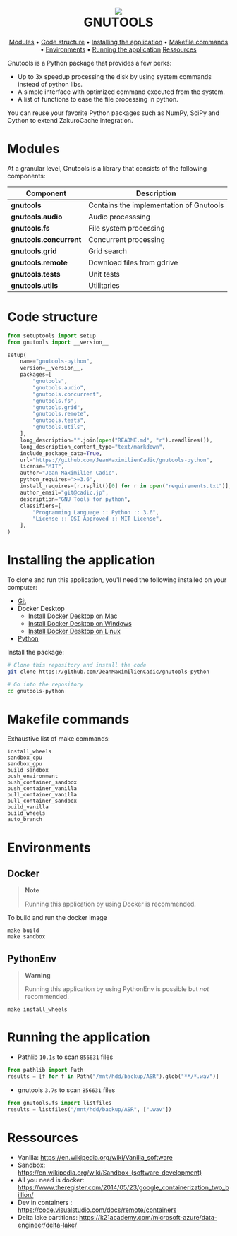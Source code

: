 <h1 align="center">
  <br>
  <a href=https://drive.google.com/uc?id=1vHpmRHChj0lPvytmGUJ3mExcLgIYLMJj"><img src="https://drive.google.com/uc?id=1vHpmRHChj0lPvytmGUJ3mExcLgIYLMJj"></a>
  <br>
  GNUTOOLS
  <br>
</h1>

<p align="center">
  <a href="#modules">Modules</a> •
  <a href="#code-structure">Code structure</a> •
  <a href="#installing-the-application">Installing the application</a> •
  <a href="#makefile-commands">Makefile commands</a> •
  <a href="#environments">Environments</a> •
  <a href="#running-the-application">Running the application</a>
  <a href="#ressources">Ressources</a>
</p>

Gnutools is a Python package that provides a few perks:
- Up to 3x speedup processing the disk by using system commands instead of python libs.
- A simple interface with optimized command executed from the system.
- A list of functions to ease the file processing in python.

You can reuse your favorite Python packages such as NumPy, SciPy and Cython to extend ZakuroCache integration.


# Modules

At a granular level, Gnutools is a library that consists of the following components:

| Component | Description |
| ---- | --- |
| **gnutools** | Contains the implementation of Gnutools |
| **gnutools.audio** | Audio processsing |
| **gnutools.fs** | File system processing|
| **gnutools.concurrent** | Concurrent processing|
| **gnutools.grid** | Grid search|
| **gnutools.remote** | Download files from gdrive |
| **gnutools.tests** | Unit tests |
| **gnutools.utils** | Utilitaries |



# Code structure
```python
from setuptools import setup
from gnutools import __version__

setup(
    name="gnutools-python",
    version=__version__,
    packages=[
        "gnutools",
        "gnutools.audio",
        "gnutools.concurrent",
        "gnutools.fs",
        "gnutools.grid",
        "gnutools.remote",
        "gnutools.tests",
        "gnutools.utils",
    ],
    long_description="".join(open("README.md", "r").readlines()),
    long_description_content_type="text/markdown",
    include_package_data=True,
    url="https://github.com/JeanMaximilienCadic/gnutools-python",
    license="MIT",
    author="Jean Maximilien Cadic",
    python_requires=">=3.6",
    install_requires=[r.rsplit()[0] for r in open("requirements.txt")],
    author_email="git@cadic.jp",
    description="GNU Tools for python",
    classifiers=[
        "Programming Language :: Python :: 3.6",
        "License :: OSI Approved :: MIT License",
    ],
)

```

# Installing the application
To clone and run this application, you'll need the following installed on your computer:
- [Git](https://git-scm.com)
- Docker Desktop
   - [Install Docker Desktop on Mac](https://docs.docker.com/docker-for-mac/install/)
   - [Install Docker Desktop on Windows](https://docs.docker.com/desktop/install/windows-install/)
   - [Install Docker Desktop on Linux](https://docs.docker.com/desktop/install/linux-install/)
- [Python](https://www.python.org/downloads/)

Install the package:
```bash
# Clone this repository and install the code
git clone https://github.com/JeanMaximilienCadic/gnutools-python

# Go into the repository
cd gnutools-python
```

# Makefile commands
Exhaustive list of make commands:
```
install_wheels
sandbox_cpu
sandbox_gpu
build_sandbox
push_environment
push_container_sandbox
push_container_vanilla
pull_container_vanilla
pull_container_sandbox
build_vanilla
build_wheels
auto_branch 
```
# Environments

## Docker

> **Note**
> 
> Running this application by using Docker is recommended.

To build and run the docker image
```
make build
make sandbox
```

## PythonEnv

> **Warning**
> 
> Running this application by using PythonEnv is possible but *not* recommended.
```
make install_wheels
```

# Running the application
* Pathlib `10.1s` to scan `856631` files
```python
from pathlib import Path
results = [f for f in Path("/mnt/hdd/backup/ASR").glob("**/*.wav")]
```

* gnutools `3.7s` to scan `856631` files
```python
from gnutools.fs import listfiles
results = listfiles("/mnt/hdd/backup/ASR", [".wav"])
```


# Ressources
* Vanilla:  https://en.wikipedia.org/wiki/Vanilla_software
* Sandbox: https://en.wikipedia.org/wiki/Sandbox_(software_development)
* All you need is docker: https://www.theregister.com/2014/05/23/google_containerization_two_billion/
* Dev in containers : https://code.visualstudio.com/docs/remote/containers
* Delta lake partitions: https://k21academy.com/microsoft-azure/data-engineer/delta-lake/




